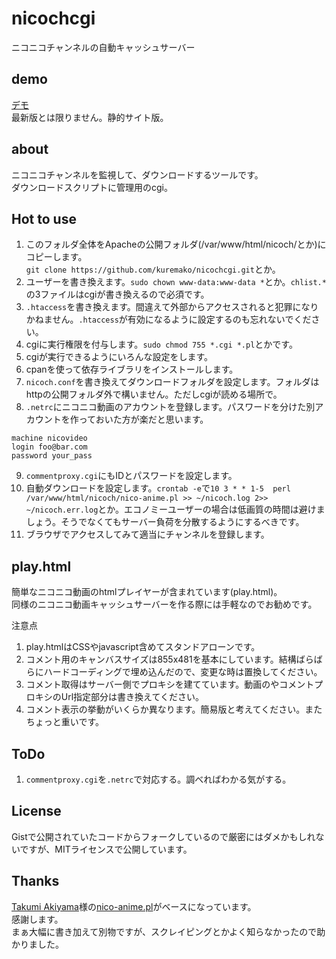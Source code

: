 # nicochcgi
ニコニコチャンネルの自動キャッシュサーバー

## demo
[デモ](https://kuremako.github.io/play.html#0)  
最新版とは限りません。静的サイト版。

## about
ニコニコチャンネルを監視して、ダウンロードするツールです。  
ダウンロードスクリプトに管理用のcgi。

## Hot to use
1. このフォルダ全体をApacheの公開フォルダ(/var/www/html/nicoch/とか)にコピーします。  
```git clone https://github.com/kuremako/nicochcgi.git```とか。
2. ユーザーを書き換えます。```sudo chown www-data:www-data *```とか。```chlist.*```の3ファイルはcgiが書き換えるので必須です。
3. ```.htaccess```を書き換えます。間違えて外部からアクセスされると犯罪になりかねません。```.htaccess```が有効になるように設定するのも忘れないでください。
4. cgiに実行権限を付与します。```sudo chmod 755 *.cgi *.pl```とかです。
5. cgiが実行できるようにいろんな設定をします。
6. cpanを使って依存ライブラリをインストールします。
7. ```nicoch.conf```を書き換えてダウンロードフォルダを設定します。フォルダはhttpの公開フォルダ外で構いません。ただしcgiが読める場所で。
8. ```.netrc```にニコニコ動画のアカウントを登録します。パスワードを分けた別アカウントを作っておいた方が楽だと思います。
```
machine nicovideo
login foo@bar.com
password your_pass
```
9. ```commentproxy.cgi```にもIDとパスワードを設定します。
10. 自動ダウンロードを設定します。```crontab -e```で```10 3 * * 1-5  perl /var/www/html/nicoch/nico-anime.pl >> ~/nicoch.log 2>> ~/nicoch.err.log```とか。エコノミーユーザーの場合は低画質の時間は避けましょう。そうでなくてもサーバー負荷を分散するようにするべきです。
11. ブラウザでアクセスしてみて適当にチャンネルを登録します。

## play.html
簡単なニコニコ動画のhtmlプレイヤーが含まれています(play.html)。  
同様のニコニコ動画キャッシュサーバーを作る際には手軽なのでお勧めです。

注意点
1. play.htmlはCSSやjavascript含めてスタンドアローンです。
2. コメント用のキャンバスサイズは855x481を基本にしています。結構ばらばらにハードコーディングで埋め込んだので、変更な時は置換してください。
3. コメント取得はサーバー側でプロキシを建てています。動画のやコメントプロキシのUrl指定部分は書き換えてください。
4. コメント表示の挙動がいくらか異なります。簡易版と考えてください。またちょっと重いです。

## ToDo
1. ```commentproxy.cgi```を```.netrc```で対応する。調べればわかる気がする。

## License
Gistで公開されていたコードからフォークしているので厳密にはダメかもしれないですが、MITライセンスで公開しています。

## Thanks
[Takumi Akiyama](https://github.com/akiym)様の[nico-anime.pl](https://gist.github.com/akiym/928802)がベースになっています。  
感謝します。  
まぁ大幅に書き加えて別物ですが、スクレイピングとかよく知らなかったので助かりました。
